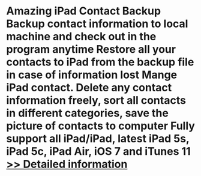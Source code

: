 # Amazing iPad Contact Backup<br />Backup contact information to local machine and check out in the program anytime Restore all your contacts to iPad from the backup file in case of information lost Mange iPad contact. Delete any contact information freely, sort all contacts in different categories, save the picture of contacts to computer Fully support all iPad/iPad, latest iPad 5s, iPad 5c, iPad Air, iOS 7 and iTunes 11<br />[>> Detailed information](https://secure.shareit.com/shareit/product.html?productid=300859114&affiliateid=200057808)